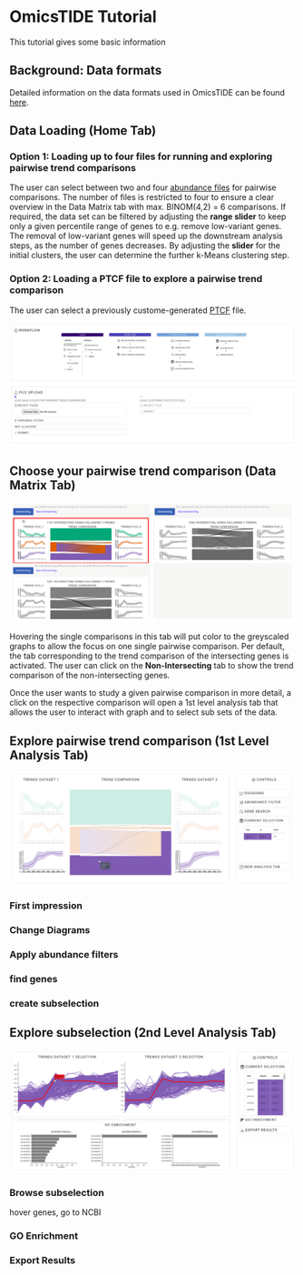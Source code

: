 # OmicsTIDE Tutorial
This tutorial gives some basic information

## Background: Data formats
Detailed information on the data formats used in OmicsTIDE can be found [here](DATAFORMATS.md).

## Data Loading (Home Tab)

### Option 1: Loading up to four files for running and exploring pairwise trend comparisons
The user can select between two and four [abundance files](DATAFORMATS.md) for pairwise comparisons. The number of files is restricted to four to ensure a clear overview in the Data Matrix tab with max. BINOM(4,2) = 6 comparisons. If required, the data set can be filtered by adjusting the **range slider** to keep only a given percentile range of genes to e.g. remove low-variant genes. The removal of low-variant genes will speed up the downstream analysis steps, as the number of genes decreases. By adjusting the **slider** for the initial clusters, the user can determine the further k-Means clustering step. 

### Option 2: Loading a PTCF file to explore a pairwise trend comparison
The user can select a previously custome-generated [PTCF](DATAFORMATS.md) file.

<p align="center">
  <img src="../images/home.png" />
</p>

## Choose your pairwise trend comparison (Data Matrix Tab)
<p align="center">
  <img src="../images/One.svg" />
</p>

Hovering the single comparisons in this tab will put color to the greyscaled graphs to allow the focus on one single pairwise comparison. Per default, the tab corresponding to the trend comparison of the intersecting genes is activated. The user can click on the **Non-Intersecting** tab to show the trend comparison of the non-intersecting genes.

Once the user wants to study a given pairwise comparison in more detail, a click on the respective comparison will open a 1st level analysis tab that allows the user to interact with graph and to select sub sets of the data. 

## Explore pairwise trend comparison (1st Level Analysis Tab)

<p align="center">
  <img src="../images/Two.svg" />
</p>


### First impression

### Change Diagrams

### Apply abundance filters

### find genes

### create subselection




## Explore subselection (2nd Level Analysis Tab)

<p align="center">
  <img src="../images/Three.svg" />
</p>


### Browse subselection
hover genes, go to NCBI

### GO Enrichment

### Export Results


